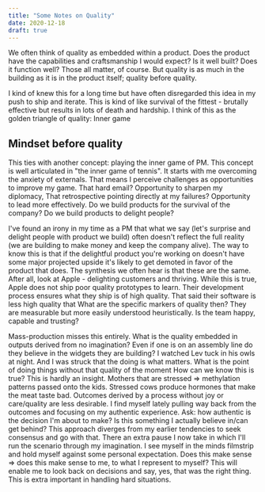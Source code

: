 ```yaml
---
title: "Some Notes on Quality"
date: 2020-12-18
draft: true
---
```


We often think of quality as embedded within a product. Does the product have the capabilities and craftsmanship I would expect? Is it well built? Does it function well? Those all matter, of course. But quality is as much in the building as it is in the product itself; quality before quality. 

I kind of knew this for a long time but have often disregarded this idea in my push to ship and iterate. This is kind of like survival of the fittest - brutally effective but results in lots of death and hardship. 
I think of this as the golden triangle of quality:
Inner game
## Mindset before quality 

This ties with another concept: playing the inner game of PM. This concept is well articulated in "the inner game of tennis". It starts with me overcoming the anxiety of externals. That means I perceive challenges as opportunities to improve my game. That hard email? Opportunity to sharpen my diplomacy, That retrospective pointing directly at my failures? Opportunity to lead more effectively. 
Do we build products for the survival of the company? Do we build products to delight people? 

I've found an irony in my time as a PM that what we say (let's surprise and delight people with product we build) often doesn't reflect the full reality (we are building to make money and keep the company alive). The way to know this is that if the delightful product you're working on doesn't have some major projected upside it's likely to get demoted in favor of the product that does. The synthesis we often hear is that these are the same. After all, look at Apple - delighting customers and thriving. While this is true, Apple does not ship poor quality prototypes to learn. Their development process ensures what they ship is of high quality. That said their software is less high quality that
What are the specific markers of quality then? They are measurable but more easily understood heuristically. Is the team happy, capable and trusting? 

Mass-production misses this entirely. What is the quality embedded in outputs derived from no imagination? Even if one is on an assembly line do they believe in the widgets they are building? 
I watched Lev tuck in his owls at night. And I was struck that the doing is what matters. What is the point of doing things without that quality of the moment
How can we know this is true? 
This is hardly an insight. Mothers that are stressed => methylation patterns passed onto the kids. Stressed cows produce hormones that make the meat taste bad. 
Outcomes derived by a process without joy or care/quality are less desirable. 
I find myself lately pulling way back from the outcomes and focusing on my authentic experience. Ask: how authentic is the decision I'm about to make? Is this something I actually believe in/can get behind? 
This approach diverges from my earlier tendencies to seek consensus and go with that. There an extra pause I now take in which I'll run the scenario through my imagination. I see myself in the minds filmstrip and hold myself against some personal expectation. Does this make sense => does this make sense to me, to what I represent to myself? 
This will enable me to look back on decisions and say, yes, that was the right thing. This is extra important in handling hard situations.  